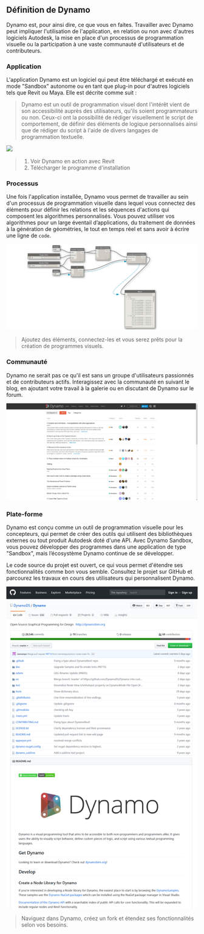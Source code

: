## Définition de Dynamo

Dynamo est, pour ainsi dire, ce que vous en faites. Travailler avec Dynamo peut impliquer l'utilisation de l'application, en relation ou non avec d'autres logiciels Autodesk, la mise en place d'un processus de programmation visuelle ou la participation à une vaste communauté d'utilisateurs et de contributeurs.

### Application

L'application Dynamo est un logiciel qui peut être téléchargé et exécuté en mode "Sandbox" autonome ou en tant que plug-in pour d'autres logiciels tels que Revit ou Maya. Elle est décrite comme suit :

> Dynamo est un outil de programmation visuel dont l'intérêt vient de son accessibilité auprès des utilisateurs, qu'ils soient programmateurs ou non. Ceux-ci ont la possibilité de rédiger visuellement le script de comportement, de définir des éléments de logique personnalisés ainsi que de rédiger du script à l'aide de divers langages de programmation textuelle.

![](/01_Introduction/images/1-2/00-DynamoHomepage.jpg)

> 1. Voir Dynamo en action avec Revit
> 2. Télécharger le programme d'installation

### Processus

Une fois l'application installée, Dynamo vous permet de travailler au sein d'un processus de programmation visuelle dans lequel vous connectez des éléments pour définir les relations et les séquences d'actions qui composent les algorithmes personnalisés. Vous pouvez utiliser vos algorithmes pour un large éventail d’applications, du traitement de données à la génération de géométries, le tout en temps réel et sans avoir à écrire une ligne de `code`.

![Programme visuel](images/1-2/01-ProgramFlow.png)

> Ajoutez des éléments, connectez-les et vous serez prêts pour la création de programmes visuels.

### Communauté

Dynamo ne serait pas ce qu'il est sans un groupe d'utilisateurs passionnés et de contributeurs actifs. Interagissez avec la communauté en suivant le blog, en ajoutant votre travail à la galerie ou en discutant de Dynamo sur le forum.

![Forum](images/1-2/02-Community.png)

### Plate-forme

Dynamo est conçu comme un outil de programmation visuelle pour les concepteurs, qui permet de créer des outils qui utilisent des bibliothèques externes ou tout produit Autodesk doté d'une API. Avec Dynamo Sandbox, vous pouvez développer des programmes dans une application de type "Sandbox", mais l’écosystème Dynamo continue de se développer.

Le code source du projet est ouvert, ce qui vous permet d'étendre ses fonctionnalités comme bon vous semble. Consultez le projet sur GitHub et parcourez les travaux en cours des utilisateurs qui personnalisent Dynamo.

![Référentiel](images/1-2/03-TheRepo.png)

> Naviguez dans Dynamo, créez un fork et étendez ses fonctionnalités selon vos besoins.
